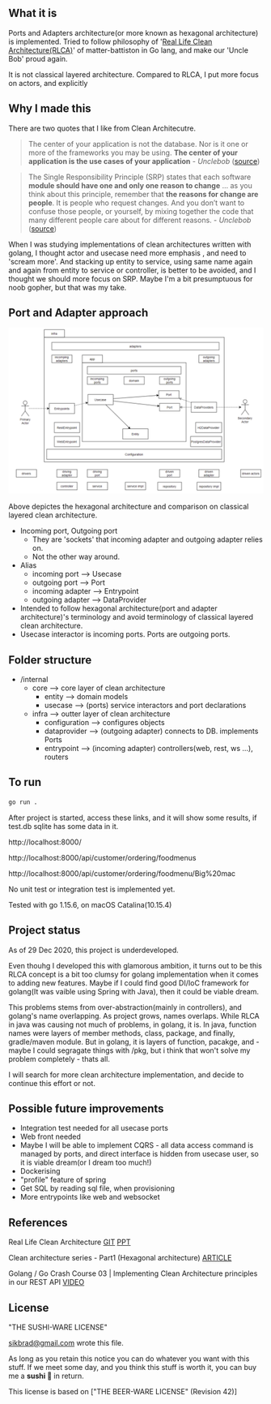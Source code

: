 ## What it is

Ports and Adapters architecture(or more known as hexagonal architecture) is implemented. Tried to follow philosophy of '[Real Life Clean Architecture(RLCA)](https://github.com/mattia-battiston/clean-architecture-example)' of matter-battiston in Go lang, and make our 'Uncle Bob' proud again.

It is not classical layered architecture. Compared to RLCA, I put more focus on actors, and explicitly 



## Why I made this

There are two quotes that I like from Clean Architecutre.

> The center of your application is not the database. Nor is it one or more of the frameworks you may be using. **The center of your application is the use cases of your application** - *Unclebob* ([source](https://blog.8thlight.com/uncle-bob/2012/05/15/NODB.html))

> The Single Responsibility Principle (SRP) states that each software **module should have one and only one reason to change** ... as you think about this principle, remember that **the reasons for change are people**. It is people who request changes. And you don’t want to confuse those people, or yourself, by mixing together the code that many different people care about for different reasons. - *Unclebob* ([source](https://blog.cleancoder.com/uncle-bob/2014/05/08/SingleReponsibilityPrinciple.html))

When I was studying implementations of clean architectures written with golang, I thought actor and usecase need more emphasis , and need to 'scream more'. And stacking up entity to service, using same name again and again from entity to service or controller, is better to be avoided, and I thought we should more focus on SRP. Maybe I'm a bit presumptuous for noob gopher, but that was my take.



## Port and Adapter approach

![hexa_structure](./hexa_structure.png)

Above depictes the hexagonal architecture and comparison on classical layered clean architecture.

* Incoming port, Outgoing port
  * They are 'sockets' that incoming adapter and outgoing adapter relies on.
  * Not the other way around.
* Alias
  * incoming port --> Usecase
  * outgoing port --> Port
  * incoming adapter --> Entrypoint
  * outgoing adapter --> DataProvider
* Intended to follow hexagonal architecture(port and adapter architecture)'s terminology and avoid terminology of classical layered clean architecture.
* Usecase interactor is incoming ports. Ports are outgoing ports.



## Folder structure

* /internal
  * core --> core layer of clean architecture
    * entity --> domain models
    * usecase --> (ports) service interactors and port declarations
  * infra --> outter layer of clean architecture
    * configuration --> configures objects
    * dataprovider --> (outgoing adapter) connects to DB. implements Ports
    * entrypoint --> (incoming adapter) controllers(web, rest, ws ...), routers



## To run

``` bash
go run .
```

After project is started, access these links, and it will show some results, if test.db sqlite has some data in it.

http://localhost:8000/

http://localhost:8000/api/customer/ordering/foodmenus

http://localhost:8000/api/customer/ordering/foodmenu/Big%20mac

No unit test or integration test is implemented yet.

Tested with go 1.15.6, on macOS Catalina(10.15.4)



## Project status

As of 29 Dec 2020, this project is underdeveloped. 

Even thouhg I developed this with glamorous ambition, it turns out to be this RLCA concept is a bit too clumsy for golang implementation when it comes to adding new features. Maybe if I could find good DI/IoC framework for golang(It was vaible using Spring with Java), then it could be viable dream. 

This problems stems from over-abstraction(mainly in controllers), and golang's name overlapping. As project grows, names overlaps. While RLCA in java was causing not much of problems, in golang, it is. In java, function names were layers of member methods, class, package, and finally, gradle/maven module. But in golang, it is layers of function, pacakge, and - maybe I could segragate things with /pkg, but i think that won't solve my problem completely - thats all.

I will search for more clean architecture implementation, and decide to continue this effort or not.



## Possible future improvements

* Integration test needed for all usecase ports
* Web front needed
* Maybe I will be able to implement CQRS - all data access command is managed by ports, and direct interface is hidden from usecase user, so it is viable dream(or I dream too much!)
* Dockerising
* "profile" feature of spring
* Get SQL by reading sql file, when provisioning
* More entrypoints like web and websocket



## References

Real Life Clean Architecture [GIT](https://github.com/mattia-battiston/clean-architecture-example) [PPT](https://www.slideshare.net/mattiabattiston/real-life-clean-architecture-61242830)

Clean architecture series - Part1 (Hexagonal architecture) [ARTICLE](https://dev.to/pereiren/clean-architecture-series-part-1-m64)

Golang / Go Crash Course 03 | Implementing Clean Architecture principles in our REST API [VIDEO](https://www.youtube.com/watch?v=Yg_ae0UvCv4&t=2527s)



## License

"THE SUSHI-WARE LICENSE"

<sikbrad@gmail.com> wrote this file.

As long as you retain this notice you can do whatever you want
with this stuff. If we meet some day, and you think this stuff
is worth it, you can buy me a **sushi 🍣** in return.

This license is based on ["THE BEER-WARE LICENSE" (Revision 42)]
